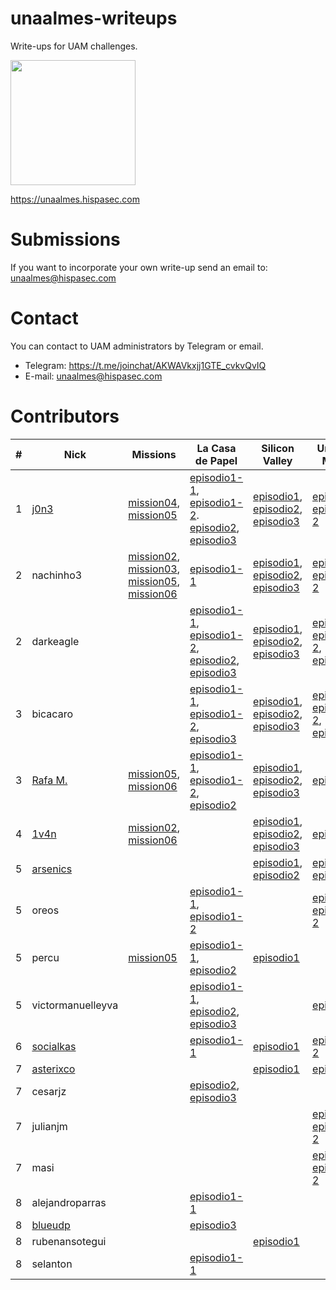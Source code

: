 # unaalmes-writeups
Write-ups for UAM challenges.

<img src="https://i.imgur.com/StNpGr9.jpg" width="200" height="200">

https://unaalmes.hispasec.com

# Submissions
If you want to incorporate your own write-up send an email to: unaalmes@hispasec.com

# Contact
You can contact to UAM administrators by Telegram or email.
 - Telegram: https://t.me/joinchat/AKWAVkxjj1GTE_cvkvQvIQ
 - E-mail: unaalmes@hispasec.com

# Contributors
| # | Nick | Missions | La Casa de Papel | Silicon Valley | Universo Marvel |
| ------------- | ------------- | ------------- | ------------- | ------------- | ------------- |
| 1 | [j0n3](https://twitter.com/_j0n3) | [mission04](https://github.com/sysdevploit/unaalmes-writeups/blob/master/missions/mission04/j0n3-mission04.pdf), [mission05](https://github.com/sysdevploit/unaalmes-writeups/blob/master/missions/mission05/j0n3-mission05.pdf) | [episodio1-1](https://github.com/sysdevploit/unaalmes-writeups/blob/master/lacasadepapel/episodio1-1/j0n3-episodio1-1.pdf), [episodio1-2](https://github.com/sysdevploit/unaalmes-writeups/blob/master/lacasadepapel/episodio1-2/j0n3-episodio1-2.pdf). [episodio2](https://github.com/sysdevploit/unaalmes-writeups/blob/master/lacasadepapel/episodio2/j0n3-episodio2.pdf), [episodio3](https://github.com/sysdevploit/unaalmes-writeups/blob/master/lacasadepapel/episodio3/j0n3-episodio3.pdf) | [episodio1](https://github.com/sysdevploit/unaalmes-writeups/blob/master/siliconvalley/episodio1/j0n3-episodio1.pdf), [episodio2](https://github.com/sysdevploit/unaalmes-writeups/blob/master/siliconvalley/episodio2/j0n3-episodio2.pdf), [episodio3](https://github.com/sysdevploit/unaalmes-writeups/blob/master/siliconvalley/episodio3/j0n3-episodio3.pdf) | [episodio1](https://github.com/sysdevploit/unaalmes-writeups/blob/master/universomarvel/episodio1/j0n3-episodio1.pdf), [episodio1-2](https://github.com/sysdevploit/unaalmes-writeups/blob/master/universomarvel/episodio1-2/j0n3-episodio1-2.pdf) |
| 2 | nachinho3 | [mission02](https://github.com/sysdevploit/unaalmes-writeups/blob/master/missions/mission02/nachinho3-mission02.pdf), [mission03](https://github.com/sysdevploit/unaalmes-writeups/blob/master/missions/mission03/nachinho3-mission03.pdf), [mission05](https://github.com/sysdevploit/unaalmes-writeups/blob/master/missions/mission05/nachinho3-mission05.pdf), [mission06](https://github.com/sysdevploit/unaalmes-writeups/blob/master/missions/mission06/nachinho3-mission06.pdf) | [episodio1-1](https://github.com/sysdevploit/unaalmes-writeups/blob/master/lacasadepapel/episodio1-1/nachinho3-episodio1-1.pdf) | [episodio1](https://github.com/sysdevploit/unaalmes-writeups/blob/master/siliconvalley/episodio1/nachinho3-episodio1.pdf), [episodio2](https://github.com/sysdevploit/unaalmes-writeups/blob/master/siliconvalley/episodio2/nachinho3-episodio2.pdf), [episodio3](https://github.com/sysdevploit/unaalmes-writeups/blob/master/siliconvalley/episodio3/nachinho3-episodio3.pdf) | [episodio1](https://github.com/sysdevploit/unaalmes-writeups/blob/master/universomarvel/episodio1/nachinho3-episodio1.pdf), [episodio1-2](https://github.com/sysdevploit/unaalmes-writeups/blob/master/universomarvel/episodio1-2/nachinho3-episodio1-2.pdf) |
| 2 | darkeagle | | [episodio1-1](https://github.com/sysdevploit/unaalmes-writeups/blob/master/lacasadepapel/episodio1-1/darkeagle-episodio1-1.pdf), [episodio1-2](https://github.com/sysdevploit/unaalmes-writeups/blob/master/lacasadepapel/episodio1-2/darkeagle-episodio1-2.pdf), [episodio2](https://github.com/sysdevploit/unaalmes-writeups/blob/master/lacasadepapel/episodio2/darkeagle-episodio2.pdf), [episodio3](https://github.com/sysdevploit/unaalmes-writeups/blob/master/lacasadepapel/episodio3/darkeagle-episodio3.pdf) | [episodio1](https://github.com/sysdevploit/unaalmes-writeups/blob/master/siliconvalley/episodio1/darkeagle-episodio1.pdf), [episodio2](https://github.com/sysdevploit/unaalmes-writeups/blob/master/siliconvalley/episodio2/darkeagle-episodio2.pdf), [episodio3](https://github.com/sysdevploit/unaalmes-writeups/blob/master/siliconvalley/episodio3/darkeagle-episodio3.pdf) | [episodio1](https://github.com/sysdevploit/unaalmes-writeups/blob/master/universomarvel/episodio1/DarkEagle-episodio1.pdf), [episodio1-2](https://github.com/sysdevploit/unaalmes-writeups/blob/master/universomarvel/episodio1-2/DarkEagle-episodio1-2.pdf), [episodio2](https://github.com/sysdevploit/unaalmes-writeups/blob/master/universomarvel/episodio2/darkeagle-episodio2.pdf) |
| 3 | bicacaro | | [episodio1-1](https://github.com/sysdevploit/unaalmes-writeups/blob/master/lacasadepapel/episodio1-1/bicacaro-episodio1-1.pdf), [episodio1-2](https://github.com/sysdevploit/unaalmes-writeups/blob/master/lacasadepapel/episodio1-2/bicacaro-episodio1-2.pdf), [episodio3](https://github.com/sysdevploit/unaalmes-writeups/blob/master/lacasadepapel/episodio3/bicacaro-episodio3.pdf) | [episodio1](https://github.com/sysdevploit/unaalmes-writeups/blob/master/siliconvalley/episodio1/bicacaro-episodio1.pdf), [episodio2](https://github.com/sysdevploit/unaalmes-writeups/blob/master/siliconvalley/episodio2/bicacaro-episodio2.pdf), [episodio3](https://github.com/sysdevploit/unaalmes-writeups/blob/master/siliconvalley/episodio3/bicacaro-episodio3.pdf) | [episodio1](https://github.com/sysdevploit/unaalmes-writeups/blob/master/universomarvel/episodio1/bicacaro-episodio1.pdf), [episodio1-2](https://github.com/sysdevploit/unaalmes-writeups/blob/master/universomarvel/episodio1-2/bicacaro-episodio1-2.pdf), [episodio2](https://github.com/sysdevploit/unaalmes-writeups/blob/master/universomarvel/episodio2/bicacaro-episodio2.pdf) |
| 3 | [Rafa M.](https://twitter.com/elbuenodeFali) | [mission05](https://github.com/sysdevploit/unaalmes-writeups/blob/master/missions/mission05/rafamartos-mission05.pdf), [mission06](https://github.com/sysdevploit/unaalmes-writeups/blob/master/missions/mission06/rafamartos-mission06.pdf) | [episodio1-1](https://github.com/sysdevploit/unaalmes-writeups/blob/master/lacasadepapel/episodio1-1/rafamartos-episodio1-1.pdf), [episodio1-2](https://github.com/sysdevploit/unaalmes-writeups/blob/master/lacasadepapel/episodio1-2/rafamartos-episodio1-2.pdf), [episodio2](https://github.com/sysdevploit/unaalmes-writeups/blob/master/lacasadepapel/episodio1-1/rafamartos-episodio2.pdf) | [episodio1](https://github.com/sysdevploit/unaalmes-writeups/blob/master/siliconvalley/episodio1/rafamartos-episodio1.pdf), [episodio2](https://github.com/sysdevploit/unaalmes-writeups/blob/master/siliconvalley/episodio2/rafamartos-episodio2.pdf), [episodio3](https://github.com/sysdevploit/unaalmes-writeups/blob/master/siliconvalley/episodio3/rafamartos-episodio3.pdf) | [episodio1](https://github.com/sysdevploit/unaalmes-writeups/blob/master/universomarvel/episodio1/rafamartos-episodio1.pdf) |
| 4 | [1v4n](https://github.com/1r0dm480) | [mission02](https://github.com/sysdevploit/unaalmes-writeups/blob/master/missions/mission02/1v4n-mission02.txt), [mission06](https://github.com/sysdevploit/unaalmes-writeups/blob/master/missions/mission06/1v4n-mission06.txt) | | [episodio1](https://github.com/sysdevploit/unaalmes-writeups/blob/master/siliconvalley/episodio1/1v4n-episodio1.pdf), [episodio2](https://github.com/sysdevploit/unaalmes-writeups/blob/master/siliconvalley/episodio2/1v4n-episodio2.pdf), [episodio3](https://github.com/sysdevploit/unaalmes-writeups/blob/master/siliconvalley/episodio3/1v4n-episodio3.pdf) | [episodio1](https://github.com/sysdevploit/unaalmes-writeups/blob/master/universomarvel/episodio1/1v4n-episodio1.pdf) |
| 5 | [arsenics](https://twitter.com/Ms_Arsenics) | | | [episodio1](https://github.com/sysdevploit/unaalmes-writeups/blob/master/siliconvalley/episodio1/arsenics-episodio1.pdf), [episodio2](https://github.com/sysdevploit/unaalmes-writeups/blob/master/siliconvalley/episodio2/arsenics-episodio2.pdf) | [episodio1](https://github.com/sysdevploit/unaalmes-writeups/blob/master/universomarvel/episodio1/arsenics-episodio1.pdf), [episodio2](https://github.com/sysdevploit/unaalmes-writeups/blob/master/universomarvel/episodio2/arsenics-episodio2.pdf) |
| 5 | oreos | | [episodio1-1](https://github.com/sysdevploit/unaalmes-writeups/blob/master/lacasadepapel/episodio1-1/oreos-episodio1-1.txt),  [episodio1-2](https://github.com/sysdevploit/unaalmes-writeups/blob/master/lacasadepapel/episodio1-2/oreos-episodio1-2.txt) | | [episodio1](https://github.com/sysdevploit/unaalmes-writeups/blob/master/universomarvel/episodio1/oreos-episodio1.docx), [episodio1-2](https://github.com/sysdevploit/unaalmes-writeups/blob/master/universomarvel/episodio1-2/oreos-episodio1-2.txt) |
| 5 | percu | [mission05](https://github.com/sysdevploit/unaalmes-writeups/blob/master/missions/mission05/percu-mission05.pdf) | [episodio1-1](https://github.com/sysdevploit/unaalmes-writeups/blob/master/lacasadepapel/episodio1-1/percu-episodio1-1.pdf), [episodio2](https://github.com/sysdevploit/unaalmes-writeups/blob/master/lacasadepapel/episodio2/percu-episodio2.pdf) | [episodio1](https://github.com/sysdevploit/unaalmes-writeups/blob/master/siliconvalley/episodio1/percu-episodio1.pdf) |
| 5 | victormanuelleyva | | [episodio1-1](https://github.com/sysdevploit/unaalmes-writeups/blob/master/lacasadepapel/episodio1-1/victormanuelleyva-episodio1-1.txt), [episodio2](https://github.com/sysdevploit/unaalmes-writeups/blob/master/lacasadepapel/episodio2/victormanuelleyva-episodio2.txt), [episodio3](https://github.com/sysdevploit/unaalmes-writeups/blob/master/lacasadepapel/episodio3/victormanuelleyva-episodio3.txt) | | [episodio1](https://github.com/sysdevploit/unaalmes-writeups/blob/master/universomarvel/episodio1/victormanuelleyva-episodio1.txt) |
| 6 | [socialkas](https://twitter.com/Disbauxes) | | [episodio1-1](https://github.com/sysdevploit/unaalmes-writeups/blob/master/lacasadepapel/episodio1-1/socialkas-episodio1-1.pdf) | [episodio1](https://github.com/sysdevploit/unaalmes-writeups/blob/master/siliconvalley/episodio1/tonicastillo-episodio1.pdf) | [episodio1-2](https://github.com/sysdevploit/unaalmes-writeups/blob/master/universomarvel/episodio1-2/socialkas-episodio1-2.pdf) |
| 7 | [asterixco](https://twitter.com/asterixco) | | | [episodio1](https://github.com/sysdevploit/unaalmes-writeups/blob/master/siliconvalley/episodio1/ramonsola-episodio1.pdf) | [episodio2](https://github.com/sysdevploit/unaalmes-writeups/blob/master/universomarvel/episodio2/asterixco-episodio2.pdf)
| 7 | cesarjz | | [episodio2](https://github.com/sysdevploit/unaalmes-writeups/blob/master/lacasadepapel/episodio2/cesarjz-episodio2.pdf), [episodio3](https://github.com/sysdevploit/unaalmes-writeups/blob/master/lacasadepapel/episodio3/cesarjz-episodio3.pdf) | |
| 7 | julianjm | | | | [episodio1](https://github.com/sysdevploit/unaalmes-writeups/blob/master/universomarvel/episodio1/julianjm-episodio1.txt), [episodio1-2](https://github.com/sysdevploit/unaalmes-writeups/blob/master/universomarvel/episodio1-2/julianjm-episodio1-2.pdf) |
| 7 | masi | | | | [episodio1](https://github.com/sysdevploit/unaalmes-writeups/blob/master/universomarvel/episodio1/masi-episodio1.txt), [episodio1-2](https://github.com/sysdevploit/unaalmes-writeups/blob/master/universomarvel/episodio1-2/masi-episodio1-2.txt) |
| 8 | alejandroparras | | [episodio1-1](https://github.com/sysdevploit/unaalmes-writeups/blob/master/lacasadepapel/episodio1-1/alejandroparras-episodio1-1.pdf) | |
| 8 | [blueudp](https://twitter.com/blueudp) | | [episodio3](https://github.com/sysdevploit/unaalmes-writeups/blob/master/lacasadepapel/episodio3/blueudp-episodio3.py) | |
| 8 | rubenansotegui | | | [episodio1](https://github.com/sysdevploit/unaalmes-writeups/blob/master/siliconvalley/episodio1/rubenansotegui-episodio1.txt) |
| 8 | selanton | | [episodio1-1](https://github.com/sysdevploit/unaalmes-writeups/blob/master/lacasadepapel/episodio1-1/selankon-episodio1-1.txt) | |

